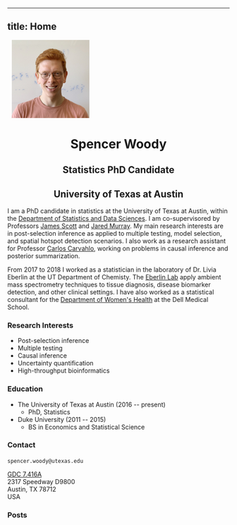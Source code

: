 
---
title: Home
---

[<img src="portrait.jpg"
style="max-width:35%;min-width:100px;float:center;" alt="Github repo"
hspace="10" />](https://spencerwoody.github.io)

<center> <h1>Spencer Woody</h1> </center>

<center> <h2>Statistics PhD Candidate</h2> </center>

<center> <h2>University of Texas at Austin</h2> </center>

<!-- <center> <h2>`spencer.woody@utexas.edu`</h2> </center> -->

I am a PhD candidate in statistics at the University of Texas at
Austin, within the [Department of Statistics and Data
Sciences][sds]. I am co-supervisored by Professors [James
Scott][james] and [Jared Murray][jared]. My main research interests
are in post-selection inference as applied to multiple testing, model
selection, and spatial hotspot detection scenarios. I also work as a
research assistant for Professor [Carlos Carvahlo][carlos], working on
problems in causal inference and posterior summarization.

From 2017 to 2018 I worked as a statistician in the laboratory of
Dr. Livia Eberlin at the UT Department of Chemisty. The [Eberlin
Lab][eberlin] apply ambient mass spectrometry techniques to tissue
diagnosis, disease biomarker detection, and other clinical settings. I
have also worked as a statistical consultant for the [Department of
Women's Health][womens-health] at the Dell Medical School.

### Research Interests

- Post-selection inference
- Multiple testing
- Causal inference
- Uncertainty quantification
- High-throughput bioinformatics

### Education

- The University of Texas at Austin (2016 -- present)
	- PhD, Statistics
- Duke University (2011 -- 2015)
	- BS in Economics and Statistical Science


### Contact

`spencer.woody@utexas.edu`

[GDC 7.416A][gdc]  
2317 Speedway D9800  
Austin, TX 78712  
USA

### Posts

[sds]: https://stat.utexas.edu/
[james]: https://jgscott.github.io/
[jared]: https://jaredsmurray.github.io/
[carlos]: https://faculty.mccombs.utexas.edu/carlos.carvalho/
[eberlin]: https://eberlin.cm.utexas.edu/
[womens-health]: https://dellmed.utexas.edu/units/department-of-womens-health
[gdc]: https://goo.gl/maps/4pS7Wc8DBJp





<!-- --- -->
<!-- title: Home -->
<!-- --- -->

<!-- [<img src="portrait.jpg" style="max-width:25%;min-width:40px;float:center;" alt="Github repo" hspace="10" />](https://github.com/yihui/hugo-xmin) -->

<!-- <center> <h1>Spencer Woody</h1> </center> -->

<!-- <center> <h2>Statistics PhD Student</h2> </center> -->

<!-- Hi, I’m Spencer Woody. I am a second year PhD student in statistics at the University of Texas at Austin, currently working with Professor James Scott. My current research interests are in spatial smoothing and post-selection inference in multiple testing scenarios. -->

<!-- I also serve as a research assistant in the lab of Dr. Livia Eberlin in the Department of Chemistry, where we use metabolomic mass spectrometry data for cancer detection in applications such as surgical margin assessment and fine needle aspirations of the thyroid. -->

<!-- ### Research Interests -->

<!-- - Bayesian statistics -->
<!-- - Post-selection inference in multiple testing -->
<!-- - Spatial statistics -->
<!-- - High-throughput bioinformatics -->
<!-- - Medical research methodology -->

<!-- ### Education -->

<!-- - Duke University (2015) -->
<!--   - BS in Economics and Statistical Science -->

<!-- ### Contact -->

<!-- `spencer.woody@utexas.edu` -->

<!-- GDC 7.418D   -->
<!-- 2317 Speedway D9800   -->
<!-- Austin, TX 78712   -->
<!-- USA -->

<!-- ### Posts -->
